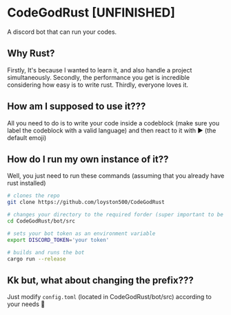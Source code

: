 # CodeGodRust [UNFINISHED]
A discord bot that can run your codes.

## Why Rust?
Firstly, It's because I wanted to learn it, and also handle a project simultaneously.
Secondly, the performance you get is incredible considering how easy is to write rust.
Thirdly, everyone loves it.

## How am I supposed to use it???
All you need to do is to write your code inside a codeblock (make sure you label the codeblock with a valid language) and then react to it with ▶ (the default emoji)

## How do I run my own instance of it??
Well, you just need to run these commands (assuming that you already have rust installed)
```bash
# clones the repo
git clone https://github.com/loyston500/CodeGodRust

# changes your directory to the required forder (super important to be in this folder because the bot needs to access some of the necessary files)
cd CodeGodRust/bot/src

# sets your bot token as an environment variable
export DISCORD_TOKEN='your token'

# builds and runs the bot 
cargo run --release
```

## Kk but, what about changing the prefix???
Just modify `config.toml` (located in CodeGodRust/bot/src) according to your needs 🙂

